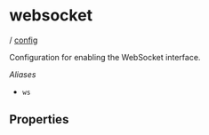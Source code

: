 # websocket

/ [config](/reference/config/index.md) 

Configuration for enabling the WebSocket interface.

*Aliases*
- `ws`

## Properties

